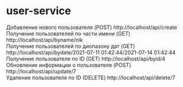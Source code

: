 # user-service

Добавление нового пользователя (POST)          http://localhost/api/create                                          
Получение пользователей по части имени (GET)  http://localhost/api/byname/nik                                      
Получение пользователей по диопазону дат (GET) http://localhost/api/bydate/2021-07-11 01:42:44/2021-07-14 01:42:44  
Получение пользователя по ID (GET)            http://localhost/api/byid/4  
Обновление информации о пользователе (POST)    http://localhost/api/update/7  
Удаление пользователя по ID (DELETE) http://localhost/api/delete/7 
